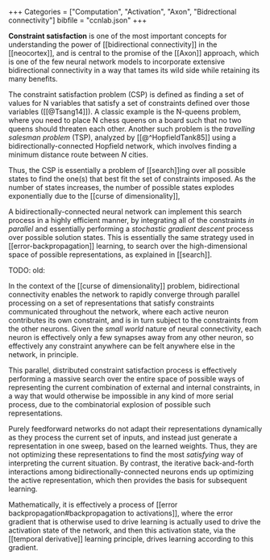 +++
Categories = ["Computation", "Activation", "Axon", "Bidrectional connectivity"]
bibfile = "ccnlab.json"
+++

**Constraint satisfaction** is one of the most important concepts for understanding the power of [[bidirectional connectivity]] in the [[neocortex]], and is central to the promise of the [[Axon]] approach, which is one of the few neural network models to incorporate extensive bidirectional connectivity in a way that tames its wild side while retaining its many benefits.

The constraint satisfaction problem (CSP) is defined as finding a set of values for N variables that satisfy a set of constraints defined over those variables ([[@Tsang14]]). A classic example is the N-queens problem, where you need to place N chess queens on a board such that no two queens should threaten each other. Another such problem is the _travelling salesman problem_ (TSP), analyzed by [[@^HopfieldTank85]] using a bidirectionally-connected Hopfield network, which involves finding a minimum distance route between _N_ cities.

Thus, the CSP is essentially a problem of [[search]]ing over all possible states to find the one(s) that best fit the set of constraints imposed. As the number of states increases, the number of possible states explodes exponentially due to the [[curse of dimensionality]], 

A bidirectionally-connected neural network can implement this search process in a highly efficient manner, by integrating all of the constraints _in parallel_ and essentially performing a _stochastic gradient descent_ process over possible solution states. This is essentially the same strategy used in [[error-backpropagation]] learning, to search over the high-dimensional space of possible representations, as explained in [[search]].

TODO: old:

In the context of the [[curse of dimensionality]] problem, bidirectional connectivity enables the network to rapidly converge through parallel processing on a set of representations that satisfy constraints communicated throughout the network, where each active neuron contributes its own constraint, and is in turn subject to the constraints from the other neurons. Given the _small world_ nature of neural connectivity, each neuron is effectively only a few synapses away from any other neuron, so effectively any constraint anywhere can be felt anywhere else in the network, in principle.

This parallel, distributed constraint satisfaction process is effectively performing a massive search over the entire space of possible ways of representing the current combination of external and internal constraints, in a way that would otherwise be impossible in any kind of more serial process, due to the combinatorial explosion of possible such representations.

Purely feedforward networks do not adapt their representations dynamically as they process the current set of inputs, and instead just generate a representation in one sweep, based on the learned weights. Thus, they are not optimizing these representations to find the most _satisfying_ way of interpreting the current situation. By contrast, the iterative back-and-forth interactions among bidirectionally-connected neurons ends up optimizing the active representation, which then provides the basis for subsequent learning.

Mathematically, it is effectively a process of [[error backpropagation#backpropagation to activations]], where the error gradient that is otherwise used to drive learning is actually used to drive the activation state of the network, and then this activation state, via the [[temporal derivative]] learning principle, drives learning according to this gradient.

